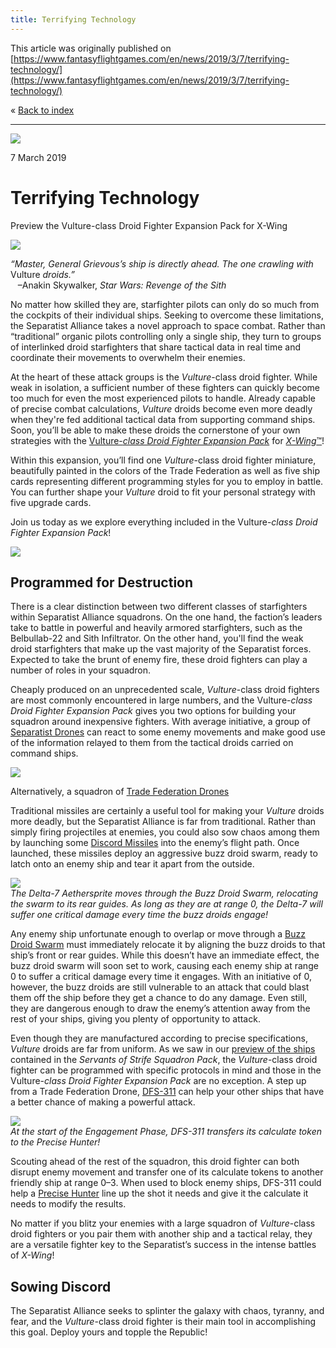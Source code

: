 ```yaml
---
title: Terrifying Technology
---
```


This article was originally published on [https://www.fantasyflightgames.com/en/news/2019/3/7/terrifying-technology/](https://www.fantasyflightgames.com/en/news/2019/3/7/terrifying-technology/)

&laquo; [Back to index](../index.md)

---

![](swz31_preview1.jpg)

7 March 2019

Terrifying Technology
=====================

Preview the Vulture-class Droid Fighter Expansion Pack for X-Wing

![](swz31_box_left.png)

_“Master, General Grievous’s ship is directly ahead. The one crawling with_ Vulture _droids.”_  
   –Anakin Skywalker, _Star Wars: Revenge of the Sith_

No matter how skilled they are, starfighter pilots can only do so much from the cockpits of their individual ships. Seeking to overcome these limitations, the Separatist Alliance takes a novel approach to space combat. Rather than “traditional” organic pilots controlling only a single ship, they turn to groups of interlinked droid starfighters that share tactical data in real time and coordinate their movements to overwhelm their enemies.

At the heart of these attack groups is the _Vulture_\-class droid fighter. While weak in isolation, a sufficient number of these fighters can quickly become too much for even the most experienced pilots to handle. Already capable of precise combat calculations, _Vulture_ droids become even more deadly when they're fed additional tactical data from supporting command ships. Soon, you’ll be able to make these droids the cornerstone of your own strategies with the [Vulture-_class Droid Fighter Expansion Pack_](https://www.fantasyflightgames.com/en/products/x-wing-second-edition/products/vulture-class-droid-fighter-expansion/) for [_X-Wing_™](https://www.fantasyflightgames.com/en/products/x-wing-second-edition/)!

Within this expansion, you’ll find one _Vulture_\-class droid fighter miniature, beautifully painted in the colors of the Trade Federation as well as five ship cards representing different programming styles for you to employ in battle. You can further shape your _Vulture_ droid to fit your personal strategy with five upgrade cards.

Join us today as we explore everything included in the Vulture-_class Droid Fighter Expansion Pack_!

![](swz31_spread.png)

Programmed for Destruction
--------------------------

There is a clear distinction between two different classes of starfighters within Separatist Alliance squadrons. On the one hand, the faction’s leaders take to battle in powerful and heavily armored starfighters, such as the Belbullab-22 and Sith Infiltrator. On the other hand, you'll find the weak droid starfighters that make up the vast majority of the Separatist forces. Expected to take the brunt of enemy fire, these droid fighters can play a number of roles in your squadron.

Cheaply produced on an unprecedented scale, _Vulture_\-class droid fighters are most commonly encountered in large numbers, and the Vulture-_class Droid Fighter Expansion Pack_ gives you two options for building your squadron around inexpensive fighters. With average initiative, a group of [Separatist Drones](swz31_separatist-drone.png) can react to some enemy movements and make good use of the information relayed to them from the tactical droids carried on command ships.

![](swz31_card_fan.png)

Alternatively, a squadron of [Trade Federation Drones](swz31_trade-federation-drone.png)

Traditional missiles are certainly a useful tool for making your _Vulture_ droids more deadly, but the Separatist Alliance is far from traditional. Rather than simply firing projectiles at enemies, you could also sow chaos among them by launching some [Discord Missiles](swz31_discord-missiles.png) into the enemy’s flight path. Once launched, these missiles deploy an aggressive buzz droid swarm, ready to latch onto an enemy ship and tear it apart from the outside.

![](swz31_a1_diagram2.jpg)  
_The Delta-7 Aethersprite moves through the Buzz Droid Swarm, relocating the swarm to its rear guides. As long as they are at range 0, the Delta-7 will suffer one critical damage every time the buzz droids engage!_ 

Any enemy ship unfortunate enough to overlap or move through a [Buzz Droid Swarm](swz31_buzz-droid-swarm.png) must immediately relocate it by aligning the buzz droids to that ship’s front or rear guides. While this doesn’t have an immediate effect, the buzz droid swarm will soon set to work, causing each enemy ship at range 0 to suffer a critical damage every time it engages. With an initiative of 0, however, the buzz droids are still vulnerable to an attack that could blast them off the ship before they get a chance to do any damage. Even still, they are dangerous enough to draw the enemy’s attention away from the rest of your ships, giving you plenty of opportunity to attack.

Even though they are manufactured according to precise specifications, _Vulture_ droids are far from uniform. As we saw in our [preview of the ships](https://www.fantasyflightgames.com/en/news/2019/1/8/seize-the-galaxy/) contained in the _Servants of Strife Squadron Pack_, the _Vulture_\-class droid fighter can be programmed with specific protocols in mind and those in the Vulture-_class Droid Fighter Expansion Pack_ are no exception. A step up from a Trade Federation Drone, [DFS-311](swz31_dfs-311.png) can help your other ships that have a better chance of making a powerful attack.

![](swz31_a1_diagram1.jpg)  
_At the start of the Engagement Phase, DFS-311 transfers its calculate token to the Precise Hunter!_

Scouting ahead of the rest of the squadron, this droid fighter can both disrupt enemy movement and transfer one of its calculate tokens to another friendly ship at range 0–3. When used to block enemy ships, DFS-311 could help a [Precise Hunter](swz29_precise-hunter.png) line up the shot it needs and give it the calculate it needs to modify the results.

No matter if you blitz your enemies with a large squadron of _Vulture_\-class droid fighters or you pair them with another ship and a tactical relay, they are a versatile fighter key to the Separatist’s success in the intense battles of _X-Wing_!

Sowing Discord
--------------

The Separatist Alliance seeks to splinter the galaxy with chaos, tyranny, and fear, and the _Vulture_\-class droid fighter is their main tool in accomplishing this goal. Deploy yours and topple the Republic!

[](http://community.fantasyflightgames.com/index.php?/forum/222-x-wing/)